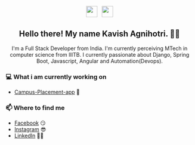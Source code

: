 
<p align='center'>
<a href="https://www.instagram.com/kavi_agno3/"><img height="30" src="https://github.com/stephenajulu/WaylonWalker/blob/main/icon/instagram.jpg?raw=true"></a>&nbsp;&nbsp;
<a href="http://linkedin.com/in/KavishAgnihotri/"><img height="30" src="https://github.com/stephenajulu/WaylonWalker/blob/main/icon/linkedin.png?raw=true"></a>
</p>

<h2 align="center">Hello there! My name Kavish Agnihotri. 👋🤓</h2>
<p align="center">I'm a Full Stack Developer from India.
I'm currently perceiving MTech in computer science from IIITB.
I currently passionate about Django, Spring Boot, Javascript, Angular and Automation(Devops).
</p>

### 💻 What i am currently working on
- [Campus-Placement-app](http://campusplacement.ga/)  🚀

### 📫 Where to find me
- [Facebook](https://www.facebook.com/kavish218) 😏
- [Instagram](https://www.instagram.com/kavi_agno3/) 😎
- [LinkedIn](http://linkedin.com/in/KavishAgnihotri/) 👨💼

